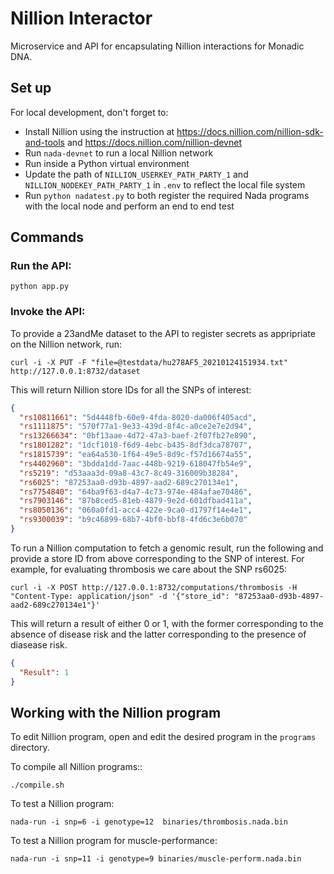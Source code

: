 # Nillion Interactor

Microservice and API for encapsulating Nillion interactions for Monadic DNA.

## Set up

For local development, don't forget to: 
- Install Nillion using the instruction at https://docs.nillion.com/nillion-sdk-and-tools and https://docs.nillion.com/nillion-devnet
- Run `nada-devnet` to run a local Nillion network
- Run inside a Python virtual environment
- Update the path of `NILLION_USERKEY_PATH_PARTY_1` and `NILLION_NODEKEY_PATH_PARTY_1` in `.env` to reflect the local file system
- Run `python nadatest.py` to both register the required Nada programs with the local node and perform an end to end test

## Commands

### Run the API:

`python app.py`

### Invoke the API:

To provide a 23andMe dataset to the API to register secrets as appripriate on the Nillion network, run:

`curl -i -X PUT -F "file=@testdata/hu278AF5_20210124151934.txt" http://127.0.0.1:8732/dataset`

This will return Nillion store IDs for all the SNPs of interest:

```json
{
  "rs10811661": "5d4448fb-60e9-4fda-8020-da006f405acd",
  "rs1111875": "570f77a1-9e33-439d-8f4c-a0ce2e7e2d94",
  "rs13266634": "0bf13aae-4d72-47a3-baef-2f07fb27e890",
  "rs1801282": "1dcf1018-f6d9-4ebc-b435-8df3dca78707",
  "rs1815739": "ea64a530-1f64-49e5-8d9c-f57d16674a55",
  "rs4402960": "3bdda1dd-7aac-448b-9219-618047fb54e9",
  "rs5219": "d53aaa3d-09a8-43c7-8c49-316009b38284",
  "rs6025": "87253aa0-d93b-4897-aad2-689c270134e1",
  "rs7754840": "64ba9f63-d4a7-4c73-974e-484afae70486",
  "rs7903146": "87b8ced5-81eb-4879-9e2d-601dfbad411a",
  "rs8050136": "060a0fd1-acc4-422e-9ca0-d1797f14e4e1",
  "rs9300039": "b9c46899-68b7-4bf0-bbf8-4fd6c3e6b070"
}
```

To run a Nillion computation to fetch a genomic result, run the following and provide a store ID from above corresponding to the SNP of interest. For example, for evaluating thrombosis we care about the SNP rs6025:

`curl -i -X POST http://127.0.0.1:8732/computations/thrombosis -H "Content-Type: application/json" -d '{"store_id": "87253aa0-d93b-4897-aad2-689c270134e1"}'`

This will return a result of either 0 or 1, with the former corresponding to the absence of disease risk and the latter corresponding to the presence of diasease risk. 

```json
{
  "Result": 1
}
```

## Working with the Nillion program

To edit Nillion program, open and edit the desired program in the `programs` directory. 

To compile all Nillion programs::

`./compile.sh`

To test a Nillion program:

`nada-run -i snp=6 -i genotype=12  binaries/thrombosis.nada.bin`

To test a Nillion program for muscle-performance:

`nada-run -i snp=11 -i genotype=9 binaries/muscle-perform.nada.bin`
